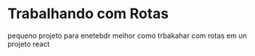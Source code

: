 # Trabalhando com Rotas 

pequeno projeto para enetebdr melhor como trbakahar com rotas em un projeto react 